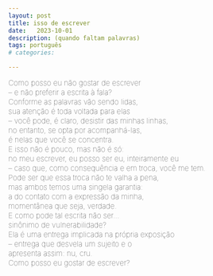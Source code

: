 ```yaml
---
layout: post
title: isso de escrever
date:   2023-10-01
description: (quando faltam palavras)
tags: português
# categories: 

---
```


<span style="font-size:15px;font-weight:lighter">
Como posso eu não gostar de escrever 
<br>– e não preferir a escrita à fala? 
<br>Conforme as palavras vão sendo lidas, 
<br>sua atenção é toda voltada para elas 
<br>– você pode, é claro, desistir das minhas linhas, 
<br>no entanto, se opta por acompanhá-las, 
<br>é nelas que você se concentra. 
<br>E isso não é pouco, mas não é só: 
<br>no meu escrever, eu posso ser eu, inteiramente eu
<br>– caso que, como consequência e em troca, você me tem. 
<br>Pode ser que essa troca não te valha a pena,
<br>mas ambos temos uma singela garantia: 
<br>a do contato com a expressão da minha,
<br>momentânea que seja, verdade. 
<br>E como pode tal escrita não ser...
<br>sinônimo de vulnerabilidade? 
<br>Ela é uma entrega implicada na própria exposição
<br>– entrega que desvela um sujeito e o
<br>apresenta assim: nu, cru. 
<br>Como posso eu gostar de escrever? 
</span>

<!-- whole 
hole
whole-->
